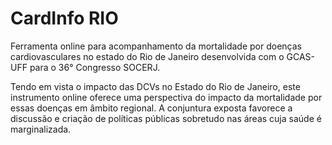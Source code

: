 # CardInfo RIO
Ferramenta online para acompanhamento da mortalidade por doenças cardiovasculares no estado do Rio de Janeiro desenvolvida com o GCAS-UFF para o 36° Congresso SOCERJ. 

Tendo em vista o impacto das DCVs no Estado do Rio de Janeiro, este instrumento online oferece uma perspectiva do impacto da mortalidade por essas doenças em âmbito regional. A conjuntura exposta favorece a discussão e criação de políticas públicas sobretudo nas áreas cuja saúde é marginalizada.
